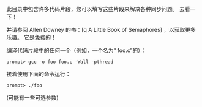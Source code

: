 此目录中包含许多代码片段，您可以填写这些片段来解决各种同步问题。 去看一下！

并请参阅 Allen Downey 的书：[q A Little Book of Semaphores] ，以获取更多乐趣。 它是免费的！

编译代码片段中的任何一个（例如，一个名为“ foo.c”的）：

```
prompt> gcc -o foo foo.c -Wall -pthread
```

接着使用下面的命令运行：
```
prompt> ./foo
```
(可能有一些可选参数)


